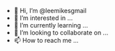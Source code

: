 - 👋 Hi, I’m @leemikesgmail
- 👀 I’m interested in ...
- 🌱 I’m currently learning ...
- 💞️ I’m looking to collaborate on ...
- 📫 How to reach me ...

<!---
leemikesgmail/leemikesgmail is a ✨ special ✨ repository because its `README.md` (this file) appears on your GitHub profile.
You can click the Preview link to take a look at your changes.
--->
